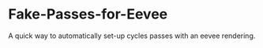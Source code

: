 # Fake-Passes-for-Eevee

A quick way to automatically set-up cycles passes with an eevee rendering.
